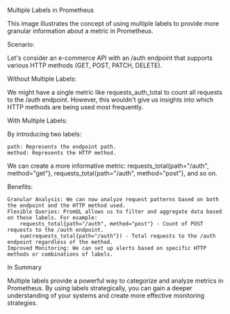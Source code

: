 Multiple Labels in Prometheus

This image illustrates the concept of using multiple labels to provide more granular information about a metric in Prometheus.

Scenario:

Let's consider an e-commerce API with an /auth endpoint that supports various HTTP methods (GET, POST, PATCH, DELETE).

Without Multiple Labels:

We might have a single metric like requests_auth_total to count all requests to the /auth endpoint. However, this wouldn't give us insights into which HTTP methods are being used most frequently.

With Multiple Labels:

By introducing two labels:

    path: Represents the endpoint path.
    method: Represents the HTTP method.

We can create a more informative metric: requests_total{path="/auth", method="get"}, requests_total{path="/auth", method="post"}, and so on.

Benefits:

    Granular Analysis: We can now analyze request patterns based on both the endpoint and the HTTP method used.
    Flexible Queries: PromQL allows us to filter and aggregate data based on these labels. For example:
        requests_total{path="/auth", method="post"} - Count of POST requests to the /auth endpoint.
        sum(requests_total{path="/auth"}) - Total requests to the /auth endpoint regardless of the method.
    Improved Monitoring: We can set up alerts based on specific HTTP methods or combinations of labels.

In Summary

Multiple labels provide a powerful way to categorize and analyze metrics in Prometheus. By using labels strategically, you can gain a deeper understanding of your systems and create more effective monitoring strategies.